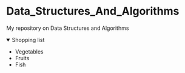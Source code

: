 # Data_Structures_And_Algorithms
My repository on Data Structures and Algorithms

<details open>
<summary>Shopping list</summary>

* Vegetables
* Fruits
* Fish

</details>
